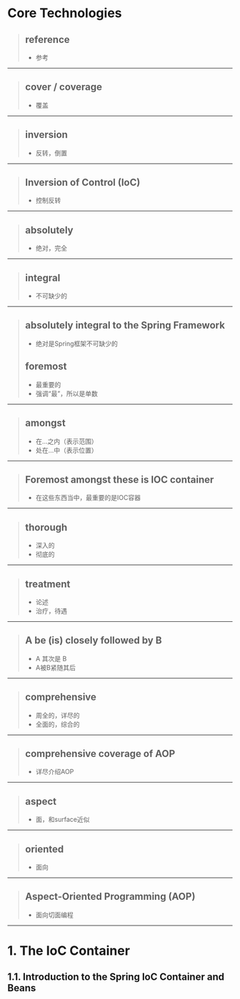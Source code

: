 # Core Technologies

> ## reference
> * 参考
----------
> ## cover / coverage
> * 覆盖
----------
> ## inversion
> * 反转，倒置
----------
> ## Inversion of Control (IoC)
> * 控制反转
----------
> ## absolutely
> * 绝对，完全
----------
> ## integral
> * 不可缺少的
----------
> ## absolutely integral **to** the Spring Framework
> * 绝对是Spring框架不可缺少的
> ## foremost
> * 最重要的
> * 强调“最”，所以是单数
----------
> ## amongst
> * 在…之内（表示范围）
> * 处在…中（表示位置）
----------
> ## Foremost amongst these is IOC container
> * 在这些东西当中，最重要的是IOC容器
----------
> ## thorough
> * 深入的
> * 彻底的
----------
> ## treatment
> * 论述
> * 治疗，待遇
----------
> ## A be (is) closely followed by B
> * A 其次是 B
> * A被B紧随其后
----------
> ## comprehensive
> * 周全的，详尽的
> * 全面的，综合的
----------
> ## comprehensive coverage of AOP
> * 详尽介绍AOP
----------
> ## aspect
> * 面，和surface近似
----------
> ## oriented
> * 面向
----------
> ## Aspect-Oriented Programming (AOP)
> * 面向切面编程
----------
# 1. The IoC Container

## 1.1. Introduction to the Spring IoC Container and Beans

